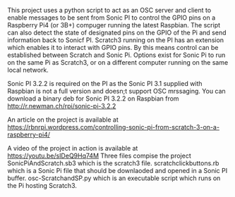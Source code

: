This project uses a python script to act as an OSC server and client to enable messages to be sent from Sonic PI to control the GPIO pins on a Raspberry Pi4 (or 3B+) compuger running the latest Raspbian. The script can also detect the state of designated pins on the GPIO of the Pi and send information back to Sonicf PI. Scratch3 running on the PI has an extension which enables it to interact with GPIO pins. By this means control can be established between Scratch and Sonic Pi. Options exist for Sonic Pi to run on the same Pi as Scratch3, or on a different computer running on the same local network.

Sonic PI 3.2.2 is required on the PI as the Sonic PI 3.1 supplied with Raspbian is not a full version and doesn;t support OSC mrssaging. You can download a binary deb for Sonic PI 3.2.2 on Raspbian from http://r.newman.ch/rpi/sonic-pi-3.2.2

An article on the project is available at https://rbnrpi.wordpress.com/controlling-sonic-pi-from-scratch-3-on-a-raspberry-pi4/

A video of the project in action is available at https://youtu.be/sIDeQ9Hq74M
Three files compise the project
SonicPiAndScratch.sb3 which is the scratch3 file.
scratchclickbuttons.rb which is a Sonic Pi file that should be downlaoded and opened in a Sonic PI buffer.
osc-ScratchandSP.py which is an executable script which runs on the Pi hosting Scratch3.
